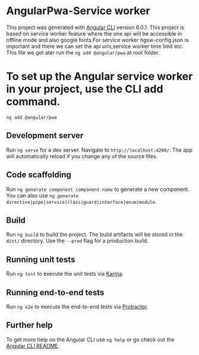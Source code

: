 # AngularPwa-Service worker

This project was generated with [Angular CLI](https://github.com/angular/angular-cli) version 6.0.1.
This project is based on service worker feature where the one api will be accessible in offline mode and also google fonts.For service worker ngsw-config.json is important and there we can set the api urls,service worker time limit etc. This file we get ater run the `ng add @angular/pwa` at root folder.

# To set up the Angular service worker in your project, use the CLI add command.

`ng add @angular/pwa`


## Development server

Run `ng serve` for a dev server. Navigate to `http://localhost:4200/`. The app will automatically reload if you change any of the source files.

## Code scaffolding

Run `ng generate component component-name` to generate a new component. You can also use `ng generate directive|pipe|service|class|guard|interface|enum|module`.

## Build

Run `ng build` to build the project. The build artifacts will be stored in the `dist/` directory. Use the `--prod` flag for a production build.

## Running unit tests

Run `ng test` to execute the unit tests via [Karma](https://karma-runner.github.io).

## Running end-to-end tests

Run `ng e2e` to execute the end-to-end tests via [Protractor](http://www.protractortest.org/).

## Further help

To get more help on the Angular CLI use `ng help` or go check out the [Angular CLI README](https://github.com/angular/angular-cli/blob/master/README.md).
